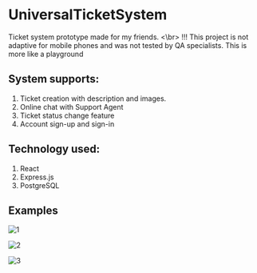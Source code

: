 ﻿# UniversalTicketSystem
Ticket system prototype made for my friends. <\br>
!!! This project is not adaptive for mobile phones and was not tested by QA specialists. This is more like a playground

## System supports:
1. Ticket creation with description and images.
2. Online chat with Support Agent
3. Ticket status change feature
4. Account sign-up and sign-in

## Technology used:
1. React 
2. Express.js
3. PostgreSQL

##  Examples

![1](https://github.com/user-attachments/assets/ea8409a7-e7d4-487b-af5d-5df4bbbc9246)

![2](https://github.com/user-attachments/assets/fdfd71ca-df46-4fd9-be93-6c0f3d5a9bdc)

![3](https://github.com/user-attachments/assets/a84275eb-7320-45b8-a7f9-0de10d269795)

